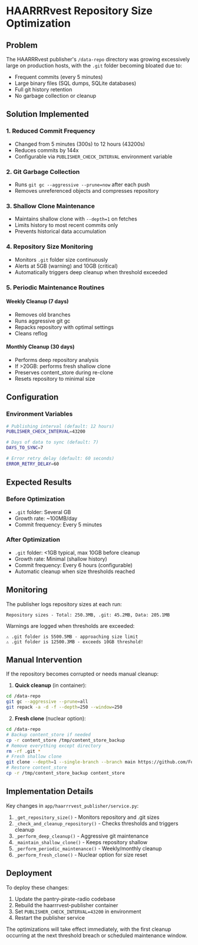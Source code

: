 # HAARRRvest Repository Size Optimization

## Problem
The HAARRRvest publisher's `/data-repo` directory was growing excessively large on production hosts, with the `.git` folder becoming bloated due to:
- Frequent commits (every 5 minutes)
- Large binary files (SQL dumps, SQLite databases)
- Full git history retention
- No garbage collection or cleanup

## Solution Implemented

### 1. Reduced Commit Frequency
- Changed from 5 minutes (300s) to 12 hours (43200s)
- Reduces commits by 144x
- Configurable via `PUBLISHER_CHECK_INTERVAL` environment variable

### 2. Git Garbage Collection
- Runs `git gc --aggressive --prune=now` after each push
- Removes unreferenced objects and compresses repository

### 3. Shallow Clone Maintenance
- Maintains shallow clone with `--depth=1` on fetches
- Limits history to most recent commits only
- Prevents historical data accumulation

### 4. Repository Size Monitoring
- Monitors `.git` folder size continuously
- Alerts at 5GB (warning) and 10GB (critical)
- Automatically triggers deep cleanup when threshold exceeded

### 5. Periodic Maintenance Routines

#### Weekly Cleanup (7 days)
- Removes old branches
- Runs aggressive git gc
- Repacks repository with optimal settings
- Cleans reflog

#### Monthly Cleanup (30 days)
- Performs deep repository analysis
- If >20GB: performs fresh shallow clone
- Preserves content_store during re-clone
- Resets repository to minimal size

## Configuration

### Environment Variables
```bash
# Publishing interval (default: 12 hours)
PUBLISHER_CHECK_INTERVAL=43200

# Days of data to sync (default: 7)
DAYS_TO_SYNC=7

# Error retry delay (default: 60 seconds)
ERROR_RETRY_DELAY=60
```

## Expected Results

### Before Optimization
- `.git` folder: Several GB
- Growth rate: ~100MB/day
- Commit frequency: Every 5 minutes

### After Optimization
- `.git` folder: <1GB typical, max 10GB before cleanup
- Growth rate: Minimal (shallow history)
- Commit frequency: Every 6 hours (configurable)
- Automatic cleanup when size thresholds reached

## Monitoring

The publisher logs repository sizes at each run:
```
Repository sizes - Total: 250.3MB, .git: 45.2MB, Data: 205.1MB
```

Warnings are logged when thresholds are exceeded:
```
⚠️ .git folder is 5500.5MB - approaching size limit
⚠️ .git folder is 12500.3MB - exceeds 10GB threshold!
```

## Manual Intervention

If the repository becomes corrupted or needs manual cleanup:

1. **Quick cleanup** (in container):
```bash
cd /data-repo
git gc --aggressive --prune=all
git repack -a -d -f --depth=250 --window=250
```

2. **Fresh clone** (nuclear option):
```bash
cd /data-repo
# Backup content_store if needed
cp -r content_store /tmp/content_store_backup
# Remove everything except directory
rm -rf .git *
# Fresh shallow clone
git clone --depth=1 --single-branch --branch main https://github.com/For-The-Greater-Good/HAARRRvest.git .
# Restore content_store
cp -r /tmp/content_store_backup content_store
```

## Implementation Details

Key changes in `app/haarrrvest_publisher/service.py`:

1. `_get_repository_size()` - Monitors repository and .git sizes
2. `_check_and_cleanup_repository()` - Checks thresholds and triggers cleanup
3. `_perform_deep_cleanup()` - Aggressive git maintenance
4. `_maintain_shallow_clone()` - Keeps repository shallow
5. `_perform_periodic_maintenance()` - Weekly/monthly cleanup
6. `_perform_fresh_clone()` - Nuclear option for size reset

## Deployment

To deploy these changes:

1. Update the pantry-pirate-radio codebase
2. Rebuild the haarrrvest-publisher container
3. Set `PUBLISHER_CHECK_INTERVAL=43200` in environment
4. Restart the publisher service

The optimizations will take effect immediately, with the first cleanup occurring at the next threshold breach or scheduled maintenance window.